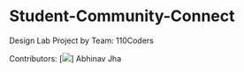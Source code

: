 # Student-Community-Connect
Design Lab Project by Team: 110Coders

Contributors: 
[<a href = "https://github.com/dwij28/"><img src = "https://avatars0.githubusercontent.com/u/15311479?s=400&u=90e56808065e250ae702c5854fe60b9bd706e3d0&v=4"></a>] Abhinav Jha
